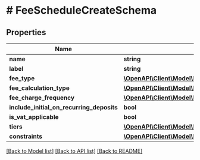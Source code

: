 # # FeeScheduleCreateSchema

## Properties

Name | Type | Description | Notes
------------ | ------------- | ------------- | -------------
**name** | **string** |  |
**label** | **string** |  | [optional]
**fee_type** | [**\OpenAPI\Client\Model\FapiDbFeeFeeScheduleFeeType**](FapiDbFeeFeeScheduleFeeType.md) |  |
**fee_calculation_type** | [**\OpenAPI\Client\Model\FeeCalculationType**](FeeCalculationType.md) |  | [optional]
**fee_charge_frequency** | [**\OpenAPI\Client\Model\FeeChargeFrequencyType**](FeeChargeFrequencyType.md) |  | [optional]
**include_initial_on_recurring_deposits** | **bool** |  |
**is_vat_applicable** | **bool** |  |
**tiers** | [**\OpenAPI\Client\Model\FeeScheduleTierCreateSchema[]**](FeeScheduleTierCreateSchema.md) |  |
**constraints** | [**\OpenAPI\Client\Model\FeeScheduleConstraintsCreateSchema**](FeeScheduleConstraintsCreateSchema.md) |  |

[[Back to Model list]](../../README.md#models) [[Back to API list]](../../README.md#endpoints) [[Back to README]](../../README.md)
